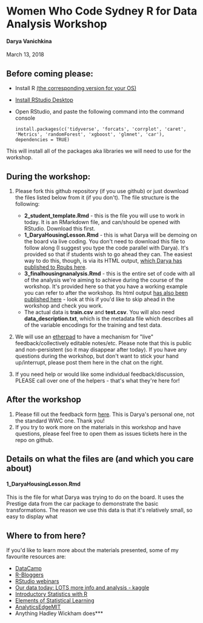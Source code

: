 # Women Who Code Sydney R for Data Analysis Workshop
#### Darya Vanichkina

March 13, 2018

## Before coming please:

- Install R [(the corresponding version for your OS)](https://www.r-project.org/)
- [Install RStudio Desktop](https://www.rstudio.com/products/rstudio/download/#download)
- Open RStudio, and paste the following command into the command console

      install.packages(c('tidyverse', 'forcats', 'corrplot', 'caret', 'Metrics', 'randomForest', 'xgboost', 'glmnet', 'car'), dependencies = TRUE)
      
This will install all of the packages aka libraries we will need to use for the workshop.

## During the workshop:


1. Please fork this github repository (if you use github) or just download the files listed below from it (if you don't). The file structure is the following:
     - **2_student_template.Rmd** - this is the file you will use to work in today. It is an RMarkdown file, and can/should be opened with RStudio. Download this first.
     - **1_DaryaHousingLesson.Rmd** - this is what Darya will be demoing on the board via live coding. You don't need to download this file to follow along (I suggest you type the code parallel with Darya). It's provided so that if students wish to go ahead they can. The easiest way to do this, though, is via its HTML output, [which Darya has published to Rpubs here](http://rpubs.com/dvanic/wwc2018-demo).
     - **3_finalhousingnanalysis.Rmd** - this is the entire set of code with all of the analysis we're aiming to achieve during the course of the workshop. It's provided here so that you have a working example you can refer to after the workshop. Its html output [has also been published here](http://rpubs.com/dvanic/wwc2018-finaloutput) - look at this if you'd like to skip ahead in the workshop and check you work.
     - The actual data is **train.csv** and **test.csv**. You will also need **data_description.txt**, which is the metadata file which describes all of the variable encodings for the training and test data. 

2. We will use an [etherpad](https://etherpad.net/p/wwc2018) to have a mechanism for "live" feedback/collectively editable notes/etc. Please note that this is public and non-persistent (so it may disappear after today). If you have any questions during the workshop, but don't want to stick your hand up/interrupt, please post them here in the chat on the right. 

3. If you need help or would like some individual feedback/discussion, PLEASE call over one of the helpers - that's what they're here for!

## After the workshop

1. Please fill out the feedback form [here](https://goo.gl/forms/M9goXHBE3ghVBkBB3). This is Darya's personal one, not the standard WWC one. Thank you!
2. If you try to work more on the materials in this workshop and have questions, please feel free to open them as issues tickets here in the repo on github.

## Details on what the files are (and which you care about)
#### 1_DaryaHousingLesson.Rmd
This is the file for what Darya was trying to do on the board. It uses the Prestige data from the car package to demonstrate the basic transformations. The reason we use this data is that it's relatively small, so easy to display what 

## Where to from here?

If you'd like to learn more about the materials presented, some of my favourite resources are:

- [DataCamp](http://datacamp.com/)
- [R-Bloggers](https://www.r-bloggers.com/)
- [RStudio webinars](https://www.rstudio.com/resources/webinars/)
- [Our data today: LOTS more info and analysis - kaggle](https://www.kaggle.com/c/house-prices-advanced-regression-techniques)
- [Introductory Statistics with R](http://www-bcf.usc.edu/~gareth/ISL/)
- [Elements of Statistical Learning](https://web.stanford.edu/~hastie/ElemStatLearn/)
- [AnalyticsEdgeMIT](https://www.edx.org/course/analytics-edge-mitx-15-071x-3)
- Anything Hadley Wickham does***


